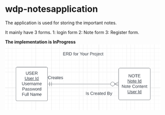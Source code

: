 # wdp-notesapplication
The application is used for storing the important notes.

It mainly have 3 forms.
1: login form
2: Note form
3: Register form.

**The implementation is InProgress**
![note application!](/public/images/image17.png "notes")
